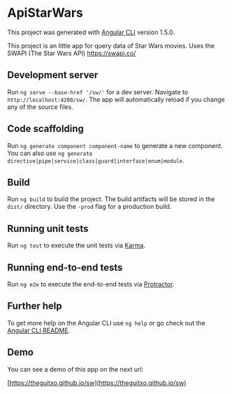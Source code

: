 # ApiStarWars

This project was generated with [Angular CLI](https://github.com/angular/angular-cli) version 1.5.0.

This project is an little app for query data of Star Wars movies.
Uses the SWAPI (The Star Wars API) https://swapi.co/

## Development server

Run `ng serve --base-href '/sw/'` for a dev server. Navigate to `http://localhost:4200/sw/`. The app will automatically reload if you change any of the source files.

## Code scaffolding

Run `ng generate component component-name` to generate a new component. You can also use `ng generate directive|pipe|service|class|guard|interface|enum|module`.

## Build

Run `ng build` to build the project. The build artifacts will be stored in the `dist/` directory. Use the `-prod` flag for a production build.

## Running unit tests

Run `ng test` to execute the unit tests via [Karma](https://karma-runner.github.io).

## Running end-to-end tests

Run `ng e2e` to execute the end-to-end tests via [Protractor](http://www.protractortest.org/).

## Further help

To get more help on the Angular CLI use `ng help` or go check out the [Angular CLI README](https://github.com/angular/angular-cli/blob/master/README.md).

## Demo

You can see a demo of this app on the next url:

[https://theguitxo.github.io/sw](https://theguitxo.github.io/sw)
